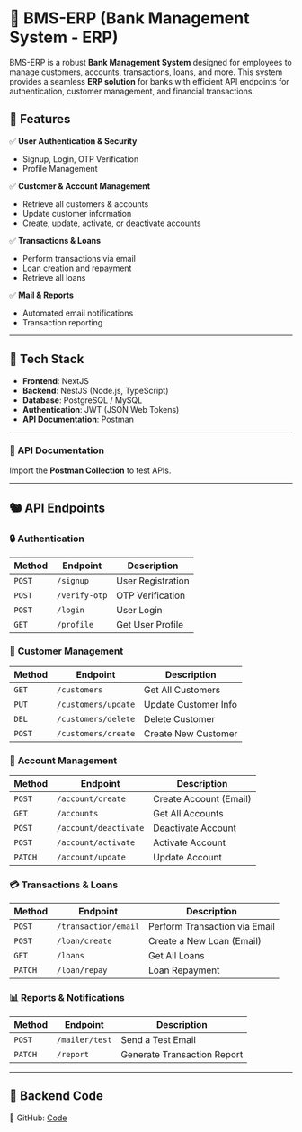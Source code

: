 # 🚀 BMS-ERP (Bank Management System - ERP)

BMS-ERP is a robust **Bank Management System** designed for employees to manage customers, accounts, transactions, loans, and more. This system provides a seamless **ERP solution** for banks with efficient API endpoints for authentication, customer management, and financial transactions.

## 📌 Features

✅ **User Authentication & Security**  
- Signup, Login, OTP Verification  
- Profile Management  

✅ **Customer & Account Management**  
- Retrieve all customers & accounts  
- Update customer information  
- Create, update, activate, or deactivate accounts  

✅ **Transactions & Loans**  
- Perform transactions via email  
- Loan creation and repayment  
- Retrieve all loans  

✅ **Mail & Reports**  
- Automated email notifications  
- Transaction reporting  

---

## 🏰 Tech Stack
- **Frontend**: NextJS
- **Backend**: NestJS (Node.js, TypeScript)  
- **Database**: PostgreSQL / MySQL  
- **Authentication**: JWT (JSON Web Tokens)  
- **API Documentation**: Postman
---

### 🔹 API Documentation
Import the **Postman Collection** to test APIs.

---

## 🐿️ API Endpoints

### 🔒 **Authentication**
| Method | Endpoint           | Description |
|--------|-------------------|-------------|
| `POST` | `/signup`         | User Registration |
| `POST` | `/verify-otp`     | OTP Verification |
| `POST` | `/login`          | User Login |
| `GET`  | `/profile`        | Get User Profile |

### 👥 **Customer Management**
| Method | Endpoint                  | Description |
|--------|---------------------------|-------------|
| `GET`  | `/customers`               | Get All Customers |
| `PUT`  | `/customers/update`        | Update Customer Info |
| `DEL`  | `/customers/delete`        | Delete Customer |
| `POST` | `/customers/create`        | Create New Customer |

### 🏦 **Account Management**
| Method | Endpoint                 | Description |
|--------|-------------------------|-------------|
| `POST` | `/account/create`       | Create Account (Email) |
| `GET`  | `/accounts`             | Get All Accounts |
| `POST` | `/account/deactivate`   | Deactivate Account |
| `POST` | `/account/activate`     | Activate Account |
| `PATCH`| `/account/update`       | Update Account |

### 💳 **Transactions & Loans**
| Method | Endpoint                   | Description |
|--------|---------------------------|-------------|
| `POST` | `/transaction/email`       | Perform Transaction via Email |
| `POST` | `/loan/create`             | Create a New Loan (Email) |
| `GET`  | `/loans`                   | Get All Loans |
| `PATCH`| `/loan/repay`              | Loan Repayment |

### 📊 **Reports & Notifications**
| Method | Endpoint          | Description |
|--------|------------------|-------------|
| `POST` | `/mailer/test`   | Send a Test Email |
| `PATCH`| `/report`        | Generate Transaction Report |

---

## 🚀 Backend Code

🐙 GitHub: [Code](https://github.com/adir-jscode/BMS-Web)

